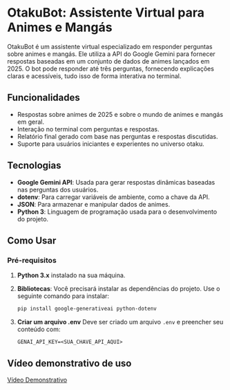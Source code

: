 # OtakuBot: Assistente Virtual para Animes e Mangás

OtakuBot é um assistente virtual especializado em responder perguntas sobre animes e mangás. Ele utiliza a API do Google Gemini para fornecer respostas baseadas em um conjunto de dados de animes lançados em 2025. O bot pode responder até três perguntas, fornecendo explicações claras e acessíveis, tudo isso de forma interativa no terminal.

## Funcionalidades

- Respostas sobre animes de 2025 e sobre o mundo de animes e mangás em geral.
- Interação no terminal com perguntas e respostas.
- Relatório final gerado com base nas perguntas e respostas discutidas.
- Suporte para usuários iniciantes e experientes no universo otaku.

## Tecnologias

- **Google Gemini API**: Usada para gerar respostas dinâmicas baseadas nas perguntas dos usuários.
- **dotenv**: Para carregar variáveis de ambiente, como a chave da API.
- **JSON**: Para armazenar e manipular dados de animes.
- **Python 3**: Linguagem de programação usada para o desenvolvimento do projeto.

## Como Usar

### Pré-requisitos

1. **Python 3.x** instalado na sua máquina.
2. **Bibliotecas**: Você precisará instalar as dependências do projeto. Use o seguinte comando para instalar:

   ```bash
   pip install google-generativeai python-dotenv

3. **Criar um arquivo .env** Deve ser criado um arquivo `.env` e preencher seu conteúdo com:

    ```env
    GENAI_API_KEY=<SUA_CHAVE_API_AQUI>

## Vídeo demonstrativo de uso

[Vídeo Demonstrativo](https://www.youtube.com/watch?v=RfAI58XsGUY)
